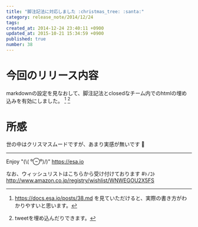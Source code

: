 ```yaml
---
title: "脚注記法に対応しました :christmas_tree: :santa:"
category: release_note/2014/12/24
tags: 
created_at: 2014-12-24 23:40:11 +0900
updated_at: 2015-10-21 15:34:59 +0900
published: true
number: 38
---
```


# 今回のリリース内容

markdownの設定を見なおして、脚注記法とclosedなチーム内でのhtmlの埋め込みを有効にしました。 [^1] [^2]

[^1]: https://docs.esa.io/posts/38.md を見ていただけると、実際の書き方がわかりやすいと思います。
[^2]: tweetを埋め込んだりできます。

# 所感
世の中はクリスマスムードですが、あまり実感が無いです :dash: 

---
Enjoy "(\\( ⁰⊖⁰)/)"
https://esa.io

なお、ウィッシュリストはこちらから受け付けております #ﾄﾉｺﾄ
http://www.amazon.co.jp/registry/wishlist/WNWEGOU2X5FS

